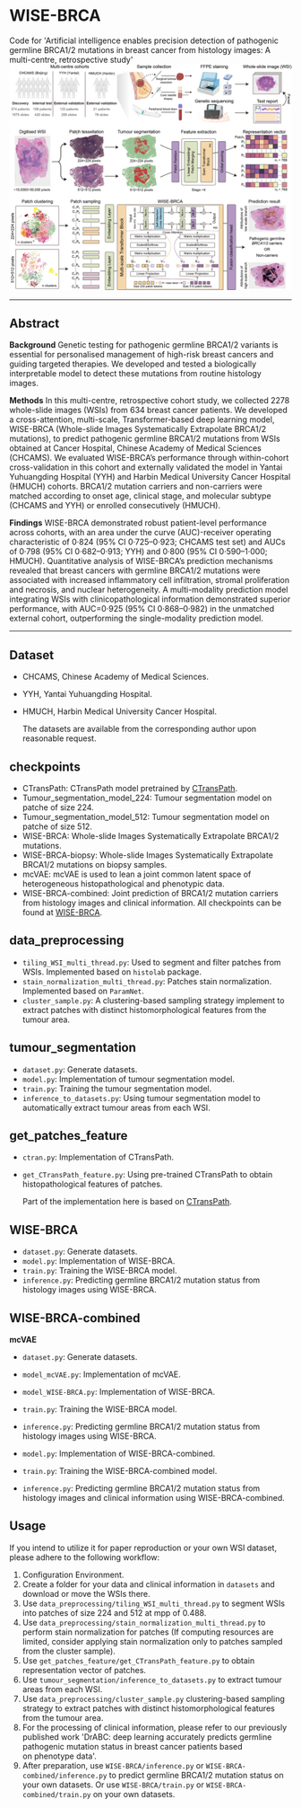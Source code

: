 # WISE-BRCA
Code for 'Artificial intelligence enables precision detection of pathogenic germline BRCA1/2 mutations in breast cancer from histology images: A multi-centre, retrospective study'
![flowchart](https://github.com/ZhoulabCPH/WISE-BRCA/blob/master/checkpoints/flowchart.png)
****
## Abstract
**Background** Genetic testing for pathogenic germline BRCA1/2 variants is essential for personalised management of high-risk breast cancers and guiding targeted therapies. We developed and tested a biologically interpretable model to detect these mutations from routine histology images.

**Methods** In this multi-centre, retrospective cohort study, we collected 2278 whole-slide images (WSIs) from 634 breast cancer patients. We developed a cross-attention, multi-scale, Transformer-based deep learning model, WISE-BRCA (Whole-slide Images Systematically Extrapolate BRCA1/2 mutations), to predict pathogenic germline BRCA1/2 mutations from WSIs obtained at Cancer Hospital, Chinese Academy of Medical Sciences (CHCAMS). We evaluated WISE-BRCA’s performance through within-cohort cross-validation in this cohort and externally validated the model in Yantai Yuhuangding Hospital (YYH) and Harbin Medical University Cancer Hospital (HMUCH) cohorts. BRCA1/2 mutation carriers and non-carriers were matched according to onset age, clinical stage, and molecular subtype (CHCAMS and YYH) or enrolled consecutively (HMUCH).

**Findings** WISE-BRCA demonstrated robust patient-level performance across cohorts, with an area under the curve (AUC)-receiver operating characteristic of 0·824 (95% CI 0·725–0·923; CHCAMS test set) and AUCs of 0·798 (95% CI 0·682–0·913; YYH) and 0·800 (95% CI 0·590–1·000; HMUCH). Quantitative analysis of WISE-BRCA’s prediction mechanisms revealed that breast cancers with germline BRCA1/2 mutations were associated with increased inflammatory cell infiltration, stromal proliferation and necrosis, and nuclear heterogeneity. A multi-modality prediction model integrating WSIs with clinicopathological information demonstrated superior performance, with AUC=0·925 (95% CI 0·868–0·982) in the unmatched external cohort, outperforming the single-modality prediction model.

****
## Dataset
- CHCAMS, Chinese Academy of Medical Sciences.
- YYH, Yantai Yuhuangding Hospital.
- HMUCH, Harbin Medical University Cancer Hospital.

  The datasets are available from the corresponding author upon reasonable request.

## checkpoints
- CTransPath: CTransPath model pretrained by [CTransPath](https://github.com/Xiyue-Wang/TransPath).
- Tumour_segmentation_model_224: Tumour segmentation model on patche of size 224.
- Tumour_segmentation_model_512: Tumour segmentation model on patche of size 512.
- WISE-BRCA: Whole-slide Images Systematically Extrapolate BRCA1/2 mutations.
- WISE-BRCA-biopsy: Whole-slide Images Systematically Extrapolate BRCA1/2 mutations on biopsy samples.
- mcVAE: mcVAE is used to lean a joint common latent space of heterogeneous histopathological and phenotypic data.
- WISE-BRCA-combined: Joint prediction of BRCA1/2 mutation carriers from histology images and clinical information.
All checkpoints can be found at [WISE-BRCA](https://drive.google.com/drive/folders/1g4M8utv8-lPsp0yvJKDFEXheYQ6gPEti?usp=sharing).
## data_preprocessing
- <code>tiling_WSI_multi_thread.py</code>: Used to segment and filter patches from WSIs. Implemented based on <code>histolab</code> package.
- <code>stain_normalization_multi_thread.py</code>: Patches stain normalization. Implemented based on <code>ParamNet</code>.
- <code>cluster_sample.py</code>: A clustering-based sampling strategy implement to extract patches with distinct histomorphological features from the tumour area.

## tumour_segmentation
- <code>dataset.py</code>: Generate datasets.
- <code>model.py</code>: Implementation of tumour segmentation model.
- <code>train.py</code>: Training the tumour segmentation model.
- <code>inference_to_datasets.py</code>: Using tumour segmentation model to automatically extract tumour areas from each WSI.

## get_patches_feature
- <code>ctran.py</code>: Implementation of CTransPath.
- <code>get_CTransPath_feature.py</code>: Using pre-trained CTransPath to obtain histopathological features of patches.
  
  Part of the implementation here is based on [CTransPath](https://github.com/Xiyue-Wang/TransPath).

## WISE-BRCA
- <code>dataset.py</code>: Generate datasets.
- <code>model.py</code>: Implementation of WISE-BRCA.
- <code>train.py</code>: Training the WISE-BRCA model.
- <code>inference.py</code>: Predicting germline BRCA1/2 mutation status from histology images using WISE-BRCA.

## WISE-BRCA-combined
**mcVAE**
- <code>dataset.py</code>: Generate datasets.
- <code>model_mcVAE.py</code>: Implementation of mcVAE.
- <code>model_WISE-BRCA.py</code>: Implementation of WISE-BRCA.
- <code>train.py</code>: Training the WISE-BRCA model.
- <code>inference.py</code>: Predicting germline BRCA1/2 mutation status from histology images using WISE-BRCA.

- <code>model.py</code>: Implementation of WISE-BRCA-combined.
- <code>train.py</code>: Training the WISE-BRCA-combined model.
- <code>inference.py</code>: Predicting germline BRCA1/2 mutation status from histology images and clinical information using WISE-BRCA-combined.

## Usage
If you intend to utilize it for paper reproduction or your own WSI dataset, please adhere to the following workflow:
  1) Configuration Environment.
  2) Create a folder for your data and clinical information in <code>datasets</code> and download or move the WSIs there.
  3) Use <code>data_preprocessing/tiling_WSI_multi_thread.py</code> to segment WSIs into patches of size 224 and 512 at mpp of 0.488.
  4) Use <code>data_preprocessing/stain_normalization_multi_thread.py</code> to perform stain normalization for patches (If computing resources are limited, consider applying stain normalization only to patches sampled from the cluster sample).
  5) Use <code>get_patches_feature/get_CTransPath_feature.py</code> to obtain representation vector of patches.
  6) Use <code>tumour_segmentation/inference_to_datasets.py</code> to extract tumour areas from each WSI.
  7) Use <code>data_preprocessing/cluster_sample.py</code> clustering-based sampling strategy to extract patches with distinct histomorphological features from the tumour area.
  8) For the processing of clinical information, please refer to our previously published work 'DrABC: deep learning accurately predicts germline pathogenic mutation status in breast cancer patients based on phenotype data'.
  9) After preparation, use <code>WISE-BRCA/inference.py</code> or <code>WISE-BRCA-combined/inference.py</code> to predict germline BRCA1/2 mutation status on your own datasets. Or use <code>WISE-BRCA/train.py</code> or <code>WISE-BRCA-combined/train.py</code> on your own datasets.
  






  





  
